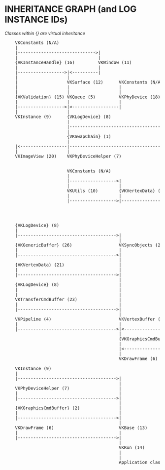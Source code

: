 # INHERITANCE GRAPH (and LOG INSTANCE IDs)
<i>Classes within {} are virtual inheritance</i>

<pre>
    VKConstants (N/A)
    |
    |------------------------------>|
    |                               |
    {VKInstanceHandle} (16)         VKWindow (11)
    |                               |
    |------------------>|<----------|
    |                   |
    |                   VKSurface (12)      VKConstants (N/A)
    |                   |                   |
    |                   |                   |
    {VKValidation} (15) VKQueue (5)         VKPhyDevice (18)
    |                   |                   |
    |------------------>|<------------------|
    |                   |
    VKInstance (9)      {VKLogDevice} (8)
                        |
                        |------------------------------------------------------------------>|
                        |                                                                   |
                        {VKSwapChain} (1)                                                   {VKGenericBuffer} (25)
                        |                                                                   |
    |<------------------|-------------------------------------->|-------------------------->|
    |                   |                                       |                           |
    VKImageView (20)    VKPhyDeviceHelper (7)                   |                           |
                                                                |                           |
                                                                |                           |
                        VKConstants (N/A)                       |                           VKUniformBuffer (26)
                        |                                       |                           |
                        |------------------>|                   |                           |
                        |                   |                   |                           |
                        VKUtils (10)        {VKVertexData} (21) {VKRenderPass} (3)          VKDescriptor (27)
                        |                   |                   |                           |
                        |------------------>|------------------>|<--------------------------|
                                                                |
                                                                VKPipeline (4)


    {VKLogDevice} (8)
    |
    |-------------------------------------->|
                                            |
    {VKGenericBuffer} (26)                  VKSyncObjects (24)
    |                                       |
    |-------------------------------------->|
                                            |
    {VKVertexData} (21)                     |
    |                                       |
    |-------------------------------------->|
                                            |
    {VKLogDevice} (8)                       |
    |                                       |
    |                                       |
    VKTransferCmdBuffer (23)                |                   VKImageView (20)            {VKRenderPass} (3)
    |                                       |                   |                           |
    |-------------------------------------->|                   |-------------------------->|
                                            |                                               |
    VKPipeline (4)                          VKVertexBuffer (22)                             {VKFrameBuffer} (17)
    |                                       |                                               |
    |-------------------------------------->|<----------------------------------------------|
                                            |                                               |
                                            {VKGraphicsCmdBuffer} (2)                       VKResizing (19)
                                            |                                               |
                                            |<----------------------------------------------|
                                            |
                                            VKDrawFrame (6)

    VKInstance (9)
    |
    |-------------------------------------->|
                                            |
    VKPhyDeviceHelper (7)                   |
    |                                       |
    |-------------------------------------->|
                                            |
    {VKGraphicsCmdBuffer} (2)               |
    |                                       |
    |-------------------------------------->|
                                            |
    VKDrawFrame (6)                         VKBase (13)
    |                                       |
    |-------------------------------------->|
                                            |
                                            VKRun (14)
                                            |
                                            |
                                            Application class (0)
</pre>
